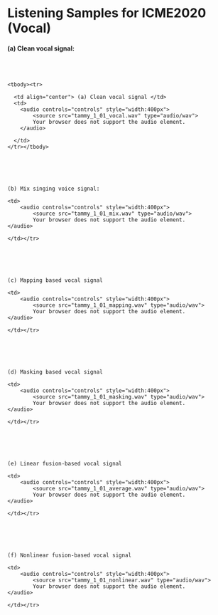 <body>

<h1>Listening Samples for ICME2020 (Vocal)</h1>



<h4>(a) Clean vocal signal:</h4>
<br>
<br>

  <table style="width:100%">
	
    <tbody><tr>
   
      <td align="center"> (a) Clean vocal signal </td>
      <td>
        <audio controls="controls" style="width:400px">
			<source src="tammy_1_01_vocal.wav" type="audio/wav">
			Your browser does not support the audio element.
        </audio>

      </td>
    </tr></tbody>
  </table>
<br>
<br>




    (b) Mix singing voice signal:
  <table style="width:100%">
	
  <tbody><tr>

    <td>
    	<audio controls="controls" style="width:400px">
			<source src="tammy_1_01_mix.wav" type="audio/wav">
			Your browser does not support the audio element.
	</audio>

    </td></tr>
</tbody></table>
<br>
<br>


    (c) Mapping based vocal signal
  <table style="width:100%">
	
  <tbody><tr>

    <td>
    	<audio controls="controls" style="width:400px">
			<source src="tammy_1_01_mapping.wav" type="audio/wav">
			Your browser does not support the audio element.
	</audio>

    </td></tr>
</tbody></table>
<br>
<br>


    (d) Masking based vocal signal
  <table style="width:100%">
	
  <tbody><tr>

    <td>
    	<audio controls="controls" style="width:400px">
			<source src="tammy_1_01_masking.wav" type="audio/wav">
			Your browser does not support the audio element.
	</audio>

    </td></tr>
</tbody></table>
<br>
<br>


    (e) Linear fusion-based vocal signal
  <table style="width:100%">
	
  <tbody><tr>

    <td>
    	<audio controls="controls" style="width:400px">
			<source src="tammy_1_01_average.wav" type="audio/wav">
			Your browser does not support the audio element.
	</audio>

    </td></tr>
</tbody></table>
<br>
<br>


    (f) Nonlinear fusion-based vocal signal
  <table style="width:100%">
	
  <tbody><tr>

    <td>
    	<audio controls="controls" style="width:400px">
			<source src="tammy_1_01_nonlinear.wav" type="audio/wav">
			Your browser does not support the audio element.
	</audio>

    </td></tr>
</tbody></table>
<br>
<br>


</body>

